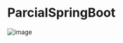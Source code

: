 # ParcialSpringBoot
![image](https://github.com/Cristian66333/ParcialSpringBoot/assets/74688238/a1d40c36-abff-4b0f-ad81-a7875f91114e)
